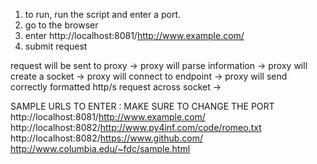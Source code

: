 1) to run, run the script and enter a port.
2) go to the browser
3) enter http://localhost:8081/http://www.example.com/
4) submit request

request will be sent to proxy -> proxy will parse information ->
proxy will create a socket -> proxy will connect to endpoint ->
proxy will send correctly formatted http/s request across socket ->

SAMPLE URLS TO ENTER :
MAKE SURE TO CHANGE THE PORT
http://localhost:8081/http://www.example.com/
http://localhost:8082/http://www.py4inf.com/code/romeo.txt
http://localhost:8082/https://www.github.com/
http://www.columbia.edu/~fdc/sample.html
